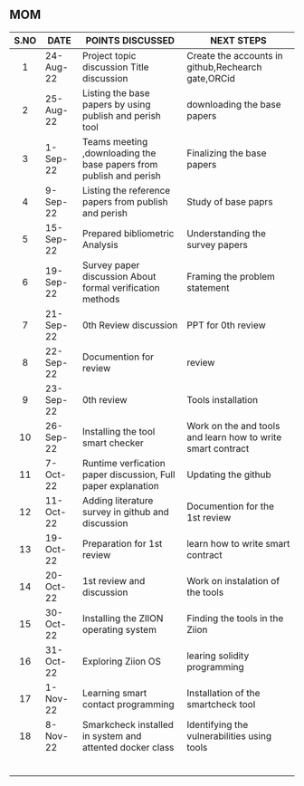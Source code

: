 ## MOM

|  S.NO |  DATE     | POINTS DISCUSSED  |  NEXT STEPS |
|:-------:|---------|---------------------|-------------|
|1  | 24-Aug-22    |Project topic discussion Title discussion| Create the accounts in github,Rechearch gate,ORCid    |
|2| 25-Aug-22        | Listing the base papers by using publish and perish tool | downloading the base papers   | 
|3|1-Sep-22         |  Teams meeting ,downloading the base papers from publish and perish | Finalizing the base papers  | 
|4|   9-Sep-22      | Listing the reference papers from publish and perish  |  Study of  base paprs     | 
|5|15-Sep-22         | Prepared bibliometric Analysis  | Understanding the survey papers     | 
|6|19-Sep-22         | Survey paper discussion About formal verification methods| Framing the problem statement | 
|7|21-Sep-22      | 0th Review discussion  |  PPT  for 0th review    | 
|8|  22-Sep-22       |  Documention for review | review     | 
|9|  23-Sep-22       | 0th review  |  Tools installation    | 
|10|26-Sep-22         |  Installing the tool  smart checker | Work on the and tools and learn how to write smart contract       | 
|11|      7-Oct-22   | Runtime verfication paper  discussion, Full paper explanation  |  Updating the  github      | 
|12|  11-Oct-22       |   Adding literature survey in github and discussion|  Documention for the  1st review    | 
|13|19-Oct-22         |  Preparation for 1st review | learn how to write smart contract   | 
|14|20-Oct-22         |1st review and  discussion   |   Work on instalation of the tools  | 
|15|30-Oct-22         |  Installing the ZIION operating system |  Finding the tools in the Ziion      | 
|16| 31-Oct-22        | Exploring Ziion OS  |  learing solidity programming    | 
|17|1-Nov-22         | Learning smart contact programming  |   Installation of the smartcheck tool    | 
|18|  8-Nov-22       |  Smarkcheck installed in system and attented docker class  |   Identifying  the vulnerabilities using tools     |
||         |   |      | 
||         |   |      | 
||         |   |      | 
||         |   |      | 
||         |   |      | 
||         |   |      | 

